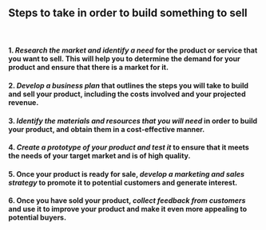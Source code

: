 ## Steps to take in order to build something to sell
<br>

#### 1. *Research the market and identify a need* for the product or service that you want to sell. This will help you to determine the demand for your product and ensure that there is a market for it.
#### 2. *Develop a business plan* that outlines the steps you will take to build and sell your product, including the costs involved and your projected revenue.
#### 3. *Identify the materials and resources that you will need* in order to build your product, and obtain them in a cost-effective manner.
#### 4. *Create a prototype of your product and test it* to ensure that it meets the needs of your target market and is of high quality.
#### 5. Once your product is ready for sale, *develop a marketing and sales strategy* to promote it to potential customers and generate interest.
#### 6. Once you have sold your product, *collect feedback from customers* and use it to improve your product and make it even more appealing to potential buyers.
